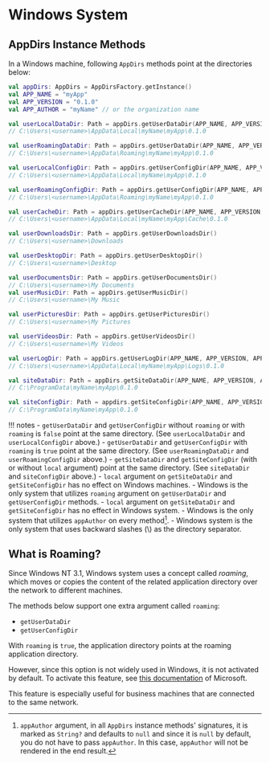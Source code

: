 # Windows System

## AppDirs Instance Methods

In a Windows machine, following `AppDirs` methods point at the directories
below:

```kotlin
val appDirs: AppDirs = AppDirsFactory.getInstance()
val APP_NAME = "myApp"
val APP_VERSION = "0.1.0"
val APP_AUTHOR = "myName" // or the organization name

val userLocalDataDir: Path = appDirs.getUserDataDir(APP_NAME, APP_VERSION, APP_AUTHOR)
// C:\Users\<username>\AppData\Local\myName\myApp\0.1.0

val userRoamingDataDir: Path = appDirs.getUserDataDir(APP_NAME, APP_VERSION, APP_AUTHOR, roaming = true)
// C:\Users\<username>\AppData\Roaming\myName\myApp\0.1.0

val userLocalConfigDir: Path = appDirs.getUserConfigDir(APP_NAME, APP_VERSION, APP_AUTHOR)
// C:\Users\<username>\AppData\Local\myName\myApp\0.1.0

val userRoamingConfigDir: Path = appDirs.getUserConfigDir(APP_NAME, APP_VERSION, APP_AUTHOR, roaming = true)
// C:\Users\<username>\AppData\Roaming\myName\myApp\0.1.0

val userCacheDir: Path = appDirs.getUserCacheDir(APP_NAME, APP_VERSION, APP_AUTHOR)
// C:\Users\<username>\AppData\Local\myName\myApp\Cache\0.1.0

val userDownloadsDir: Path = appDirs.getUserDownloadsDir()
// C:\Users\<username>\Downloads

val userDesktopDir: Path = appDirs.getUserDesktopDir()
// C:\Users\<username>\Desktop

val userDocumentsDir: Path = appDirs.getUserDocumentsDir()
// C:\Users\<username>\My Documents
val userMusicDir: Path = appDirs.getUserMusicDir()
// C:\Users\<username>\My Music

val userPicturesDir: Path = appDirs.getUserPicturesDir()
// C:\Users\<username>\My Pictures

val userVideosDir: Path = appDirs.getUserVideosDir()
// C:\Users\<username>\My Videos

val userLogDir: Path = appDirs.getUserLogDir(APP_NAME, APP_VERSION, APP_AUTHOR)
// C:\Users\<username>\AppData\Local\myName\myApp\Logs\0.1.0

val siteDataDir: Path = appDirs.getSiteDataDir(APP_NAME, APP_VERSION, APP_AUTHOR)
// C:\ProgramData\myName\myApp\0.1.0

val siteConfigDir: Path = appdirs.getSiteConfigDir(APP_NAME, APP_VERSION, APP_AUTHOR)
// C:\ProgramData\myName\myApp\0.1.0
```

!!! notes
    - `getUserDataDir` and `getUserConfigDir` without `roaming` or with
      `roaming` is `false` point at the same directory. (See `userLocalDataDir`
      and `userLocalConfigDir` above.)
    - `getUserDataDir` and `getUserConfigDir` with `roaming` is `true` point
      at the same directory. (See `userRoamingDataDir` and
      `userRoamingConfigDir` above.)
    - `getSiteDataDir` and `getSiteConfigDir` (with or without `local`
      argument) point at the same directory. (See `siteDataDir` and
      `siteConfigDir` above.)
    - `local` argument on `getSiteDataDir` and `getSiteConfigDir` has no
      effect on Windows machines.
    - Windows is the only system that utilizes `roaming` argument on
      `getUserDataDir` and `getUserConfigDir` methods.
    - `local` argument on `getSiteDataDir` and `getSiteConfigDir` has no effect
      in Windows system.
    - Windows is the only system that utilizes `appAuthor` on every method[^1].
    - Windows system is the only system that uses backward slashes (\\) as
      the directory separator.

[^1]:
    `appAuthor` argument, in all `AppDirs` instance methods' signatures, it is
    marked as `String?` and defaults to `null` and since it is `null` by
    default, you do not have to pass `appAuthor`. In this case, `appAuthor` will
    not be rendered in the end result.

## What is Roaming?

Since Windows NT 3.1, Windows system uses a concept called *roaming*, which
moves or copies the content of the related application directory over the
network to different machines.

The methods below support one extra argument called `roaming`:

 - `getUserDataDir`
 - `getUserConfigDir`

With `roaming` is `true`, the application directory points at the roaming
application directory.

However, since this option is not widely used in Windows, it is not activated
by default. To activate this feature, see [this documentation](https://docs.microsoft.com/en-us/windows-server/storage/folder-redirection/deploy-roaming-user-profiles)
of Microsoft.

This feature is especially useful for business machines that are connected
to the same network.